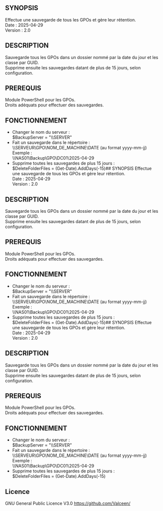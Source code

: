 ## SYNOPSIS
Effectue une sauvegarde de tous les GPOs et gère leur rétention.<br>
Date    : 2025-04-29<br>
Version : 2.0<br>

## DESCRIPTION
Sauvegarde tous les GPOs dans un dossier nommé par la date du jour et les classe par GUID.<br>
Supprime ensuite les sauvegardes datant de plus de 15 jours, selon configuration.<br>

## PREREQUIS
Module PowerShell pour les GPOs.<br>
Droits adéquats pour effectuer des sauvegardes.<br>

## FONCTIONNEMENT
- Changer le nom du serveur :<br>
$BackupServer = "\\\\SERVER"<br>
- Fait un sauvegarde dans le répertoire :<br> 
\\\\SERVEUR\\GPO\\NOM_DE_MACHINE\\DATE (au format yyyy-mm-jj)<br>
Exemple :<br>
\\\\NAS01\\Backup\\GPO\\DC01\\2025-04-29<br>
- Supprime toutes les sauvegardes de plus 15 jours :<br>
$DeleteFolderFiles = (Get-Date).AddDays(-15)## SYNOPSIS
Effectue une sauvegarde de tous les GPOs et gère leur rétention.<br>
Date    : 2025-04-29<br>
Version : 2.0<br>

## DESCRIPTION
Sauvegarde tous les GPOs dans un dossier nommé par la date du jour et les classe par GUID.<br>
Supprime ensuite les sauvegardes datant de plus de 15 jours, selon configuration.<br>

## PREREQUIS
Module PowerShell pour les GPOs.<br>
Droits adéquats pour effectuer des sauvegardes.<br>

## FONCTIONNEMENT
- Changer le nom du serveur :<br>
$BackupServer = "\\\\SERVER"<br>
- Fait un sauvegarde dans le répertoire :<br> 
\\\\SERVEUR\\GPO\\NOM_DE_MACHINE\\DATE (au format yyyy-mm-jj)<br>
Exemple :<br>
\\\\NAS01\\Backup\\GPO\\DC01\\2025-04-29<br>
- Supprime toutes les sauvegardes de plus 15 jours :<br>
$DeleteFolderFiles = (Get-Date).AddDays(-15)## SYNOPSIS
Effectue une sauvegarde de tous les GPOs et gère leur rétention.<br>
Date    : 2025-04-29<br>
Version : 2.0<br>

## DESCRIPTION
Sauvegarde tous les GPOs dans un dossier nommé par la date du jour et les classe par GUID.<br>
Supprime ensuite les sauvegardes datant de plus de 15 jours, selon configuration.<br>

## PREREQUIS
Module PowerShell pour les GPOs.<br>
Droits adéquats pour effectuer des sauvegardes.<br>

## FONCTIONNEMENT
- Changer le nom du serveur :<br>
$BackupServer = "\\\\SERVER"<br>
- Fait un sauvegarde dans le répertoire :<br> 
\\\\SERVEUR\\GPO\\NOM_DE_MACHINE\\DATE (au format yyyy-mm-jj)<br>
Exemple :<br>
\\\\NAS01\\Backup\\GPO\\DC01\\2025-04-29<br>
- Supprime toutes les sauvegardes de plus 15 jours :<br>
$DeleteFolderFiles = (Get-Date).AddDays(-15)<br>

## Licence
GNU General Public Licence V3.0
https://github.com/Valceen/
